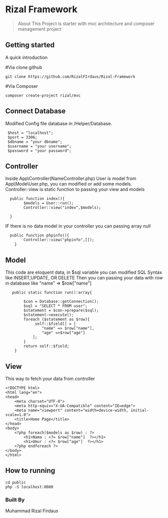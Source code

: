 # Rizal Framework
> About
This Project is starter with mvc architecture and composer management project

## Getting started

A quick introduction 

#Via clone github
```shell
git clone https://github.com/RizalFIrdaus/Rizal-Framework
```
#Via Composer
```shell
composer create-project rizal/mvc
```

## Connect Database 

Modified Config file database in /Helper/Database.
```shell
 $host = "localhost";
 $port = 3306;
 $dbname = "your dbname";
 $username = "your username";
 $password = "your password";
```

## Controller
Inside App\Controller\(NameController.php)
User is model from App\Mode\User.php, you can modified or add some models.
Controller::view is static function to passing your view and models

```shell
  public function index(){
        $models = User::run();
        Controller::view("index",$models);

  }
```
IF there is no data model in your controller you can passing array null 
```shell
  public function phpinfo(){
        Controller::view("phpinfo",[]);
    }
```

## Model
This code are eloquent data, in $sql variable you can modified SQL Syntax like INSERT,UPDATE, OR DELETE
Then you can passing your data with row in database like "name" => $row["name"]
```shell
   public static function run():array{
       
        $con = Database::getConnection();
        $sql = "SELECT * FROM user";
        $statement = $con->prepare($sql);
        $statement->execute();
        foreach ($statement as $row){
             self::$field[] = [
                "name" => $row["name"],
                "age" =>$row["age"]
            ];
        }
        return self::$field;
    }
```

## View 
This way to fetch your data from controller
```shell
<!DOCTYPE html>
<html lang="en">
<head>
    <meta charset="UTF-8">
    <meta http-equiv="X-UA-Compatible" content="IE=edge">
    <meta name="viewport" content="width=device-width, initial-scale=1.0">
    <title>Home Page</title>
</head>
<body>
    <?php foreach($models as $row) : ?>
        <h1>Nama : <?= $row["name"]  ?></h1>
        <h1>Umur : <?= $row["age"]  ?></h1>
    <?php endforeach ?>
</body>
</html>
```

## How to running 
```shell
cd public
php -S localhost:8080
```



### Built By
Muhammad Rizal Firdaus

